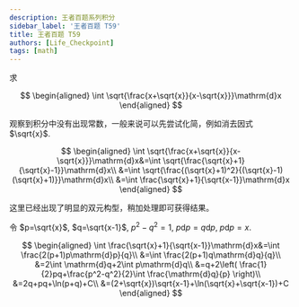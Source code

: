 ```yaml
---
description: 王者百题系列积分
sidebar_label: '王者百题 T59'
title: 王者百题 T59
authors: [Life_Checkpoint]
tags: [math]
---
```


求

$$
\begin{aligned}
\int \sqrt{\frac{x+\sqrt{x}}{x-\sqrt{x}}}\mathrm{d}x
\end{aligned}
$$

观察到积分中没有出现常数，一般来说可以先尝试化简，例如消去因式 $\sqrt{x}$.

$$
\begin{aligned}
\int \sqrt{\frac{x+\sqrt{x}}{x-\sqrt{x}}}\mathrm{d}x&=\int \sqrt{\frac{\sqrt{x}+1}{\sqrt{x}-1}}\mathrm{d}x\\
&=\int \sqrt{\frac{(\sqrt{x}+1)^2}{(\sqrt{x}-1)(\sqrt{x}+1)}}\mathrm{d}x\\
&=\int \frac{\sqrt{x}+1}{\sqrt{x-1}}\mathrm{d}x
\end{aligned}
$$

这里已经出现了明显的双元构型，稍加处理即可获得结果。

令 $p=\sqrt{x}$, $q=\sqrt{x-1}$, $p^2-q^2=1$, $p\mathrm{d}p=q\mathrm{d}p$, $p\mathrm{d}p=x$.

$$
\begin{aligned}
\int \frac{\sqrt{x}+1}{\sqrt{x-1}}\mathrm{d}x&=\int \frac{2(p+1)p\mathrm{d}p}{q}\\
&=\int \frac{2(p+1)q\mathrm{d}q}{q}\\
&=2\int \mathrm{d}q+2\int p\mathrm{d}q\\
&=q+2\left( \frac{1}{2}pq+\frac{p^2-q^2}{2}\int \frac{\mathrm{d}q}{p} \right)\\
&=2q+pq+\ln(p+q)+C\\
&=(2+\sqrt{x})\sqrt{x-1}+\ln(\sqrt{x}+\sqrt{x-1})+C
\end{aligned}
$$